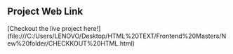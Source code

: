 ## Project Web Link

[Checkout the live project here!] (file:///C:/Users/LENOVO/Desktop/HTML%20TEXT/Frontend%20Masters/New%20folder/CHECKKOUT%20HTML.html)
